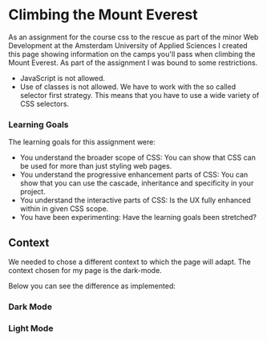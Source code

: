 # Climbing the Mount Everest
As an assignment for the course css to the rescue as part of the minor Web Development at the Amsterdam University of Applied Sciences I created this page showing information on the camps you'll pass when climbing the Mount Everest. As part of the assignment I was bound to some restrictions.
- JavaScript is not allowed.
- Use of classes is not allowed. We have to work with the so called selector first strategy. This means that you have to use a wide variety of CSS selectors.

### Learning Goals
The learning goals for this assignment were:
- You understand the broader scope of CSS: You can show that CSS can be used for more than just styling web pages.
- You understand the progressive enhancement parts of CSS: You can show that you can use the cascade, inheritance and specificity in your project.
- You understand the interactive parts of CSS: Is the UX fully enhanced within in given CSS scope.
- You have been experimenting: Have the learning goals been stretched?

## Context
We needed to chose a different context to which the page will adapt.
The context chosen for my page is the dark-mode.

Below you can see the difference as implemented:
### Dark Mode

### Light Mode


